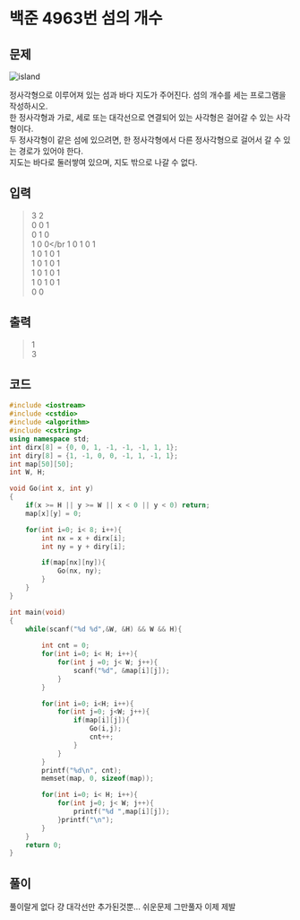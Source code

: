 # 백준 4963번 섬의 개수
## 문제

![island](https://user-images.githubusercontent.com/43857226/62511260-bb8bba80-b84d-11e9-8e72-b56dede04136.png)

정사각형으로 이루어져 있는 섬과 바다 지도가 주어진다. 섬의 개수를 세는 프로그램을 작성하시오. </br>
한 정사각형과 가로, 세로 또는 대각선으로 연결되어 있는 사각형은 걸어갈 수 있는 사각형이다. </br>
두 정사각형이 같은 섬에 있으려면, 한 정사각형에서 다른 정사각형으로 걸어서 갈 수 있는 경로가 있어야 한다. </br>
지도는 바다로 둘러쌓여 있으며, 지도 밖으로 나갈 수 없다. </br>

## 입력
> 3 2 </br> 
0 0 1</br>
0 1 0</br>
1 0 0</br
1 0 1 0 1 </br>
1 0 1 0 1 </br>
1 0 1 0 1 </br>
1 0 1 0 1 </br>
1 0 1 0 1 </br>
0 0</br>

## 출력 
> 1 </br>
3 </br>

## 코드
```c++
#include <iostream>
#include <cstdio>
#include <algorithm>
#include <cstring>
using namespace std;
int dirx[8] = {0, 0, 1, -1, -1, -1, 1, 1};
int diry[8] = {1, -1, 0, 0, -1, 1, -1, 1};
int map[50][50];
int W, H;

void Go(int x, int y)
{
    if(x >= H || y >= W || x < 0 || y < 0) return;
    map[x][y] = 0;

    for(int i=0; i< 8; i++){
        int nx = x + dirx[i];
        int ny = y + diry[i];

        if(map[nx][ny]){
            Go(nx, ny);
        }
    }
}

int main(void)
{
    while(scanf("%d %d",&W, &H) && W && H){
        
        int cnt = 0;
        for(int i=0; i< H; i++){
            for(int j =0; j< W; j++){
                scanf("%d", &map[i][j]);
            }
        }

        for(int i=0; i<H; i++){
            for(int j=0; j<W; j++){
                if(map[i][j]){
                    Go(i,j);
                    cnt++;
                }
            }
        }
        printf("%d\n", cnt);
        memset(map, 0, sizeof(map));

        for(int i=0; i< H; i++){
            for(int j=0; j< W; j++){
                printf("%d ",map[i][j]);
            }printf("\n");
        }
    }
    return 0;
}
```
## 풀이
풀이랄게 없다 걍 대각선만 추가된것뿐... 쉬운문제 그만풀자 이제 제발
